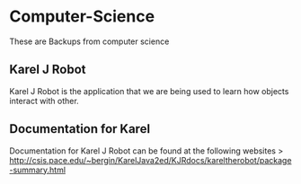 Computer-Science
================

These are Backups from computer science

Karel J Robot
-------------
Karel J Robot is the application that we are being used to learn how objects interact with other.  

Documentation for Karel
-----------------------
Documentation for Karel J Robot can be found at the following websites
	> http://csis.pace.edu/~bergin/KarelJava2ed/KJRdocs/kareltherobot/package-summary.html

